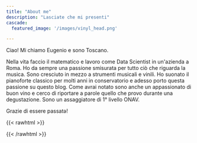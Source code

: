 ```yaml
---
title: "About me"
description: "Lasciate che mi presenti"
cascade:
  featured_image: '/images/vinyl_head.png'

---
```

Ciao! Mi chiamo Eugenio e sono Toscano.

Nella vita faccio il matematico e lavoro come Data Scientist in un'azienda a Roma. 
Ho da sempre una passione smisurata per tutto ciò che riguarda la musica. Sono cresciuto in mezzo a strumenti musicali e vinili. Ho suonato il pianoforte classico per molti anni in conservatorio e adesso porto questa passione su questo blog. Come avrai notato sono anche un appassionato di buon vino e cerco di riportare a parole quello che provo durante una degustazione. 
Sono un assaggiatore di 1° livello ONAV.

Grazie di essere passatə!


{{< rawhtml >}}
<link rel="icon" href="assets/socials/instagram.svg">
{{< /rawhtml >}}
